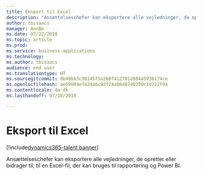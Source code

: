 ```yaml
---
title: Eksport til Excel
description: "Ansættelseschefer kan eksportere alle vejledninger, de opretter eller bidrager til, til en Excel-fil, der kan bruges til rapportering og Power BI."
author: tbisaacs
manager: AnnBe
ms.date: 07/22/2018
ms.topic: article
ms.prod: 
ms.service: business-applications
ms.technology: 
ms.author: tbisaacs
audience: end user
ms.translationtype: HT
ms.sourcegitcommit: 0b40bb3c98145f5a260f412701a884a5936174ce
ms.openlocfilehash: ae69904efe2da6c82f24a0640740350c1d722f94
ms.contentlocale: da-dk
ms.lasthandoff: 07/18/2018

---
```

#  <a name="export-to-excel"></a>Eksport til Excel

[!include[dynamics365-talent banner](../../includes/dynamics365-talent.md)]



Ansættelseschefer kan eksportere alle vejledninger, de opretter eller bidrager til, til en Excel-fil, der kan bruges til rapportering og Power BI.

